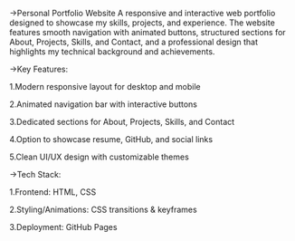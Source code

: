->Personal Portfolio Website
  A responsive and interactive web portfolio designed to showcase my skills, projects, and experience. The website features smooth navigation with animated buttons, structured sections for About, Projects, Skills,    and Contact, and a professional design that highlights my technical background and achievements.

->Key Features:

  1.Modern responsive layout for desktop and mobile

  2.Animated navigation bar with interactive buttons

  3.Dedicated sections for About, Projects, Skills, and Contact

  4.Option to showcase resume, GitHub, and social links

  5.Clean UI/UX design with customizable themes

->Tech Stack:

  1.Frontend: HTML, CSS

  2.Styling/Animations: CSS transitions & keyframes

  3.Deployment: GitHub Pages
